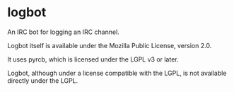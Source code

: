 # logbot
An IRC bot for logging an IRC channel.

Logbot itself is available under the Mozilla Public License, version 2.0.

It uses pyrcb, which is licensed under the LGPL v3 or later.

Logbot, although under a license compatible with the LGPL, is not available directly under the LGPL.
